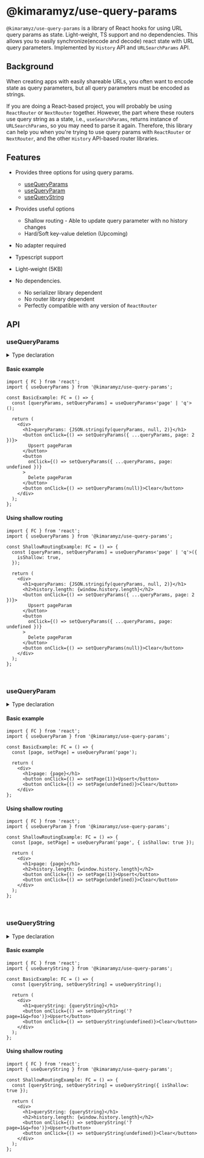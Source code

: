 # @kimaramyz/use-query-params

`@kimaramyz/use-query-params` is a library of React hooks for using URL query params as state. Light-weight, TS support and no dependencies. This allows you to easily synchronize(encode and decode) react state with URL query parameters. Implemented by `History` API and `URLSearchParams` API.

## Background

<!-- Need for query parameters as state -->

When creating apps with easily shareable URLs, you often want to encode state as query parameters, but all query parameters must be encoded as strings.

<!-- Complements ReactRouter -->

If you are doing a React-based project, you will probably be using `ReactRouter` or `NextRouter` together. However, the part where these routers use query string as a state, i.e., `useSearchParams`, returns instance of `URLSearchParams`, so you may need to parse it again. Therefore, this library can help you when you're trying to use query params with `ReactRouter` or `NextRouter`, and the other `History` API-based router libraries.

## Features

- Provides three options for using query params.

  - [useQueryParams](#useQueryParams)
  - [useQueryParam](#useQueryParam)
  - [useQueryString](#useQueryString)

- Provides useful options

  - Shallow routing - Able to update query parameter with no history changes
  - Hard/Soft key-value deletion (Upcoming)

- No adapter required
- Typescript support
- Light-weight (5KB)
- No dependencies.

  - No serializer library dependent
  - No router library dependent
  - Perfectly compatible with any version of `ReactRouter`

## API

### useQueryParams

<details>
  <summary>Type declaration</summary>
  <br />

```ts
declare function useQueryParams<KeyEnum extends string>(options?: {
  isShallow?: boolean;
}): [
  { [key in KeyEnum]?: string | undefined },
  (queryParams: { [key in KeyEnum]?: unknown }) => void
];
```

</details>

#### Basic example

```tsx
import { FC } from 'react';
import { useQueryParams } from '@kimaramyz/use-query-params';

const BasicExample: FC = () => {
  const [queryParams, setQueryParams] = useQueryParams<'page' | 'q'>();

  return (
    <div>
      <h1>queryParams: {JSON.stringify(queryParams, null, 2)}</h1>
      <button onClick={() => setQueryParams({ ...queryParams, page: 2 })}>
        Upsert pageParam
      </button>
      <button
        onClick={() => setQueryParams({ ...queryParams, page: undefined })}
      >
        Delete pageParam
      </button>
      <button onClick={() => setQueryParams(null)}>Clear</button>
    </div>
  );
};
```

#### Using shallow routing

```tsx
import { FC } from 'react';
import { useQueryParams } from '@kimaramyz/use-query-params';

const ShallowRoutingExample: FC = () => {
  const [queryParams, setQueryParams] = useQueryParams<'page' | 'q'>({
    isShallow: true,
  });

  return (
    <div>
      <h1>queryParams: {JSON.stringify(queryParams, null, 2)}</h1>
      <h2>history.length: {window.history.length}</h2>
      <button onClick={() => setQueryParams({ ...queryParams, page: 2 })}>
        Upsert pageParam
      </button>
      <button
        onClick={() => setQueryParams({ ...queryParams, page: undefined })}
      >
        Delete pageParam
      </button>
      <button onClick={() => setQueryParams(null)}>Clear</button>
    </div>
  );
};
```

<br />

### useQueryParam

<details>
  <summary>Type declaration</summary>
  <br />

```ts
declare function useQueryParam<T = string>(
  key: string,
  options?: {
    isShallow?: boolean;
  }
): [T | null | undefined, (value: unknown) => void];
```

</details>

#### Basic example

```tsx
import { FC } from 'react';
import { useQueryParam } from '@kimaramyz/use-query-params';

const BasicExample: FC = () => {
  const [page, setPage] = useQueryParam('page');

  return (
    <div>
      <h1>page: {page}</h1>
      <button onClick={() => setPage(1)}>Upsert</button>
      <button onClick={() => setPage(undefined)}>Clear</button>
    </div>
};
```

#### Using shallow routing

```tsx
import { FC } from 'react';
import { useQueryParam } from '@kimaramyz/use-query-params';

const ShallowRoutingExample: FC = () => {
  const [page, setPage] = useQueryParam('page', { isShallow: true });

  return (
    <div>
      <h1>page: {page}</h1>
      <h2>history.length: {window.history.length}</h2>
      <button onClick={() => setPage(1)}>Upsert</button>
      <button onClick={() => setPage(undefined)}>Clear</button>
    </div>
  );
};
```

<br />

### useQueryString

<details>
  <summary>Type declaration</summary>
  <br />

```ts
declare function useQueryString(options?: {
  isShallow?: boolean;
}): [
  string,
  (queryString: string | null | undefined, historyState?: unknown) => void
];
```

</details>

#### Basic example

```tsx
import { FC } from 'react';
import { useQueryString } from '@kimaramyz/use-query-params';

const BasicExample: FC = () => {
  const [queryString, setQueryString] = useQueryString();

  return (
    <div>
      <h1>queryString: {queryString}</h1>
      <button onClick={() => setQueryString('?page=1&q=foo')}>Upsert</button>
      <button onClick={() => setQueryString(undefined)}>Clear</button>
    </div>
  );
};
```

#### Using shallow routing

```tsx
import { FC } from 'react';
import { useQueryString } from '@kimaramyz/use-query-params';

const ShallowRoutingExample: FC = () => {
  const [queryString, setQueryString] = useQueryString({ isShallow: true });

  return (
    <div>
      <h1>queryString: {queryString}</h1>
      <h2>history.length: {window.history.length}</h2>
      <button onClick={() => setQueryString('?page=1&q=foo')}>Upsert</button>
      <button onClick={() => setQueryString(undefined)}>Clear</button>
    </div>
  );
};
```
